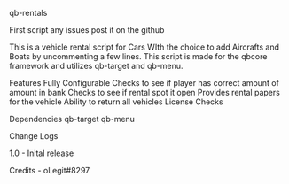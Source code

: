 qb-rentals

First script any issues post it on the github

This is a vehicle rental script for Cars WIth the choice to add Aircrafts and Boats by uncommenting a few lines. This script is made for the qbcore framework and utilizes qb-target and qb-menu.



Features
Fully Configurable
Checks to see if player has correct amount of amount in bank
Checks to see if rental spot it open
Provides rental papers for the vehicle
Ability to return all vehicles
License Checks

Dependencies
qb-target
qb-menu


Change Logs

1.0 - Inital release

Credits - oLegit#8297
